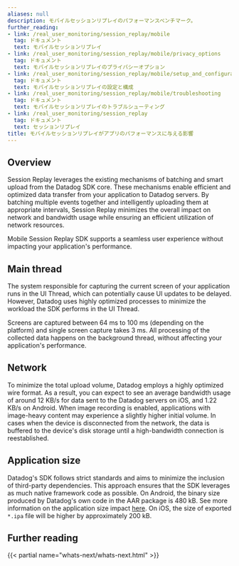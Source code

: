 ```yaml
---
aliases: null
description: モバイルセッションリプレイのパフォーマンスベンチマーク。
further_reading:
- link: /real_user_monitoring/session_replay/mobile
  tag: ドキュメント
  text: モバイルセッションリプレイ
- link: /real_user_monitoring/session_replay/mobile/privacy_options
  tag: ドキュメント
  text: モバイルセッションリプレイのプライバシーオプション
- link: /real_user_monitoring/session_replay/mobile/setup_and_configuration
  tag: ドキュメント
  text: モバイルセッションリプレイの設定と構成
- link: /real_user_monitoring/session_replay/mobile/troubleshooting
  tag: ドキュメント
  text: モバイルセッションリプレイのトラブルシューティング
- link: /real_user_monitoring/session_replay
  tag: ドキュメント
  text: セッションリプレイ
title: モバイルセッションリプレイがアプリのパフォーマンスに与える影響
---
```


## Overview
Session Replay leverages the existing mechanisms of batching and smart upload from the Datadog SDK core. These mechanisms enable efficient and optimized data transfer from your application to Datadog servers. By batching multiple events together and intelligently uploading them at appropriate intervals, Session Replay minimizes the overall impact on network and bandwidth usage while ensuring an efficient utilization of network resources.

Mobile Session Replay SDK supports a seamless user experience without impacting your application's performance.

## Main thread
The system responsible for capturing the current screen of your application runs in the UI Thread, which can potentially cause UI updates to be delayed. However, Datadog uses highly optimized processes to minimize the workload the SDK performs in the UI Thread.

Screens are captured between 64 ms to 100 ms (depending on the platform) and single screen capture takes 3 ms. All processing of the collected data happens on the background thread, without affecting your application's performance.

## Network
To minimize the total upload volume, Datadog employs a highly optimized wire format. As a result, you can expect to see an average bandwidth usage of around 12 KB/s for data sent to the Datadog servers on iOS, and 1.22 KB/s on Android. When image recording is enabled, applications with image-heavy content may experience a slightly higher initial volume. In cases when the device is disconnected from the network, the data is buffered to the device's disk storage until a high-bandwidth connection is reestablished.

## Application size
Datadog's SDK follows strict standards and aims to minimize the inclusion of third-party dependencies. This approach ensures that the SDK leverages as much native framework code as possible. On Android, the binary size produced by Datadog's own code in the AAR package is 480 kB. See more information on the application size impact [here][1]. On iOS, the size of exported `*.ipa` file will be higher by approximately 200 kB.

## Further reading

{{< partial name="whats-next/whats-next.html" >}}

[1]: https://github.com/DataDog/dd-sdk-android/blob/develop/docs/sdk_performance.md?plain=1#L119
